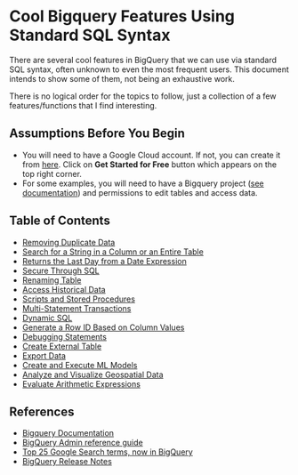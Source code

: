 # Cool Bigquery Features Using Standard SQL Syntax

There are several cool features in BigQuery that we can use via standard SQL syntax, often unknown to even the most frequent users. This document intends to show some of them, not being an exhaustive work.

There is no logical order for the topics to follow, just a collection of a few features/functions that I find interesting.

## Assumptions Before You Begin

* You will need to have a Google Cloud account. If not, you can create it from [here](https://cloud.google.com/free). Click on **Get Started for Free** button which appears on the top right corner.
* For some examples, you will need to have a Bigquery project ([see documentation](https://cloud.google.com/resource-manager/docs/creating-managing-projects)) and permissions to edit tables and access data.

## Table of Contents

* [Removing Duplicate Data](examples/removing-duplicate-data.md)
* [Search for a String in a Column or an Entire Table](examples/search-string-in-column-or-entire-table.md)
* [Returns the Last Day from a Date Expression](examples/returns-last-day-from-date-expression.md)
* [Secure Through SQL](examples/secure-through-sql.md)
* [Renaming Table](examples/renaming-table.md)
* [Access Historical Data](examples/access-historical-data.md)
* [Scripts and Stored Procedures](examples/scripts-and-stored-procedures.md)
* [Multi-Statement Transactions](examples/multi-statement-transaction.md)
* [Dynamic SQL](examples/dynamic-sql.md)
* [Generate a Row ID Based on Column Values](examples/generate-rowid-from-column-values.md)
* [Debugging Statements](examples/debugging-statements.md)
* [Create External Table](examples/create-external-table.md)
* [Export Data](examples/export-data.md)
* [Create and Execute ML Models](examples/create-and-execute-ml-models.md)
* [Analyze and Visualize Geospatial Data](examples/analyse-and-visualize-geospatial-data.md)
* [Evaluate Arithmetic Expressions](examples/evaluate-arithmetic-expressions.md)

## References

* [Bigquery Documentation](https://cloud.google.com/bigquery/docs)
* [BigQuery Admin reference guide](https://cloud.google.com/blog/topics/developers-practitioners/bigquery-admin-reference-guide-recap)
* [Top 25 Google Search terms, now in BigQuery](https://cloud.google.com/blog/products/data-analytics/top-25-google-search-terms-now-in-bigquery)
* [BigQuery Release Notes](https://cloud.google.com/bigquery/docs/release-notes)